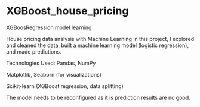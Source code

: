 # XGBoost_house_pricing
XGBoosRegression model learning

House pricing data analysis with Machine Learning in this project, I explored and cleaned the data, built a machine learning model (logistic regression), and made predictions.

Technologies Used: Pandas, NumPy

Matplotlib, Seaborn (for visualizations)

Scikit-learn (XGBoost regression, data splitting)

The model needs to be reconfigured as it is prediction results are no good.

